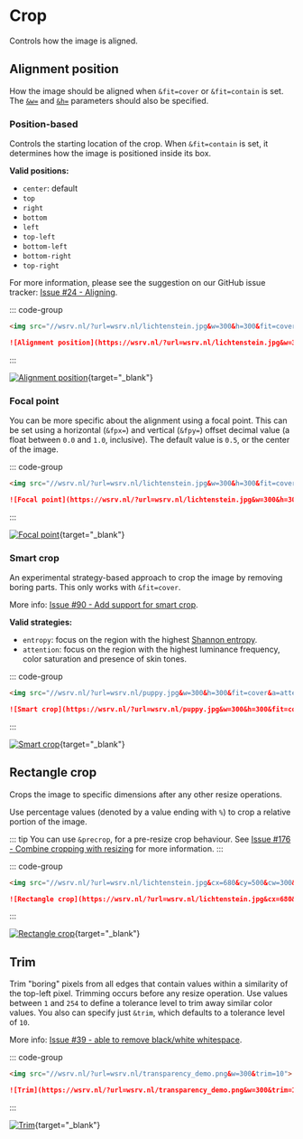 # Crop

Controls how the image is aligned.

## Alignment position <Badge type="info" text="&a=" />

How the image should be aligned when `&fit=cover` or `&fit=contain` is set. The [`&w=`](size.md#width) and [`&h=`](size.md#height)
parameters should also be specified.

### Position-based

Controls the starting location of the crop. When `&fit=contain` is set, it determines how the image is positioned inside its box.

**Valid positions:**

- `center`: default
- `top`
- `right`
- `bottom`
- `left`
- `top-left`
- `bottom-left`
- `bottom-right`
- `top-right`

For more information, please see the suggestion on our GitHub issue tracker: [Issue #24 - Aligning](https://github.com/weserv/images/issues/24).

::: code-group

```html [HTML]
<img src="//wsrv.nl/?url=wsrv.nl/lichtenstein.jpg&w=300&h=300&fit=cover&a=top">
```

```md [Markdown]
![Alignment position](https://wsrv.nl/?url=wsrv.nl/lichtenstein.jpg&w=300&h=300&fit=cover&a=top)
```

:::

[![Alignment position](/static/lichtenstein.jpg?w=300&h=300&fit=cover&a=top)](/?url=wsrv.nl/lichtenstein.jpg&w=300&h=300&fit=cover&a=top){target="_blank"}

### Focal point <Badge type="info" text="&a=focal" />

You can be more specific about the alignment using a focal point. This can be set using a horizontal
(`&fpx=`) and vertical (`&fpy=`) offset decimal value (a float between `0.0` and `1.0`, inclusive). The
default value is `0.5`, or the center of the image.

::: code-group

```html [HTML]
<img src="//wsrv.nl/?url=wsrv.nl/lichtenstein.jpg&w=300&h=300&fit=cover&a=focal&fpy=0.45">
```

```md [Markdown]
![Focal point](https://wsrv.nl/?url=wsrv.nl/lichtenstein.jpg&w=300&h=300&fit=cover&a=focal&fpy=0.45)
```

:::

[![Focal point](/static/lichtenstein.jpg?w=300&h=300&fit=cover&a=focal&fpy=0.45)](/?url=wsrv.nl/lichtenstein.jpg&w=300&h=300&fit=cover&a=focal&fpy=0.45){target="_blank"}

### Smart crop <Badge type="info" text="&a=[entropy,attention]" />

An experimental strategy-based approach to crop the image by removing boring parts. This only works
with `&fit=cover`.

More info: [Issue #90 - Add support for smart crop](https://github.com/weserv/images/issues/90).

**Valid strategies:**

- `entropy`: focus on the region with the highest [Shannon entropy](https://en.wikipedia.org/wiki/Entropy_%28information_theory%29).
- `attention`: focus on the region with the highest luminance frequency, color saturation and
  presence of skin tones.

::: code-group

```html [HTML]
<img src="//wsrv.nl/?url=wsrv.nl/puppy.jpg&w=300&h=300&fit=cover&a=attention">
```

```md [Markdown]
![Smart crop](https://wsrv.nl/?url=wsrv.nl/puppy.jpg&w=300&h=300&fit=cover&a=attention)
```

:::

[![Smart crop](/static/puppy.jpg?w=300&h=300&fit=cover&a=attention)](/?url=wsrv.nl/puppy.jpg&w=300&h=300&fit=cover&a=attention){target="_blank"}

## Rectangle crop <Badge type="info" text="&c[x,y,w,h]=" />

Crops the image to specific dimensions after any other resize operations.

Use percentage values (denoted by a value ending with `%`) to crop a relative portion of the image.

::: tip
You can use `&precrop`, for a pre-resize crop behaviour.
See [Issue #176 - Combine cropping with resizing](https://github.com/weserv/images/issues/176) for more information.
:::

::: code-group

```html [HTML]
<img src="//wsrv.nl/?url=wsrv.nl/lichtenstein.jpg&cx=680&cy=500&cw=300&ch=300">
```

```md [Markdown]
![Rectangle crop](https://wsrv.nl/?url=wsrv.nl/lichtenstein.jpg&cx=680&cy=500&cw=300&ch=300)
```

:::

[![Rectangle crop](/static/lichtenstein.jpg?cx=680&cy=500&cw=300&ch=300)](/?url=wsrv.nl/lichtenstein.jpg&cx=680&cy=500&cw=300&ch=300){target="_blank"}

## Trim <Badge type="info" text="&trim=" />

Trim "boring" pixels from all edges that contain values within a similarity of the top-left pixel. Trimming
occurs before any resize operation. Use values between `1` and `254` to define a tolerance level to trim
away similar color values. You also can specify just `&trim`, which defaults to a tolerance level of `10`.

More info: [Issue #39 - able to remove black/white whitespace](https://github.com/weserv/images/issues/39).

::: code-group

```html [HTML]
<img src="//wsrv.nl/?url=wsrv.nl/transparency_demo.png&w=300&trim=10">
```

```md [Markdown]
![Trim](https://wsrv.nl/?url=wsrv.nl/transparency_demo.png&w=300&trim=10)
```

:::

[![Trim](/static/transparency_demo.png?w=300&trim=10)](/?url=wsrv.nl/transparency_demo.png&w=300&trim=10){target="_blank"}
